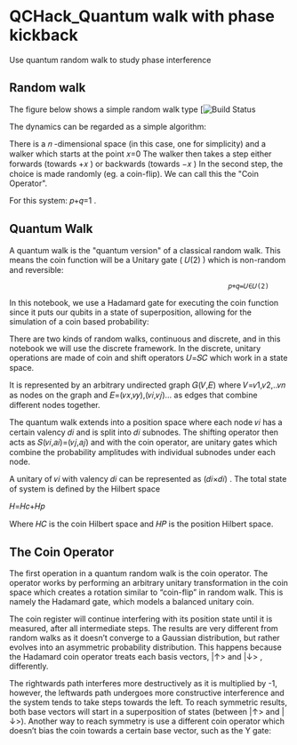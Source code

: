 # QCHack_Quantum walk with phase kickback
Use quantum random walk to study phase interference


## Random walk
The figure below shows a simple random walk type
[![Build Status](https://i.ibb.co/2NC2pvd/Random-Walk.png)

The dynamics can be regarded as a simple algorithm:

There is a  𝑛 -dimensional space (in this case, one for simplicity) and a walker which starts at the point  𝑥=0 
The walker then takes a step either forwards (towards  +𝑥 ) or backwards (towards  −𝑥 )
In the second step, the choice is made randomly (eg. a coin-flip). We can call this the "Coin Operator".

For this system:  𝑝+𝑞=1 .


## Quantum Walk
A quantum walk is the "quantum version" of a classical random walk. This means the coin function will be a Unitary gate ( 𝑈(2) ) which is non-random and reversible:

                                                           𝑝+𝑞=𝑈∈𝑈(2)
 
In this notebook, we use a Hadamard gate for executing the coin function since it puts our qubits in a state of superposition, allowing for the simulation of a coin based probability:


There are two kinds of random walks, continuous and discrete, and in this notebook we will use the discrete framework. In the discrete, unitary operations are made of coin and shift operators  𝑈=𝑆𝐶  which work in a state space.

It is represented by an arbitrary undirected graph  𝐺(𝑉,𝐸)  where  𝑉=𝑣1,𝑣2,..𝑣𝑛  as nodes on the graph and  𝐸=(𝑣𝑥,𝑣𝑦),(𝑣𝑖,𝑣𝑗)…  as edges that combine different nodes together.

The quantum walk extends into a position space where each node  𝑣𝑖  has a certain valency  𝑑𝑖  and is split into  𝑑𝑖  subnodes. The shifting operator then acts as  𝑆(𝑣𝑖,𝑎𝑖)=(𝑣𝑗,𝑎𝑗)  and with the coin operator, are unitary gates which combine the probability amplitudes with individual subnodes under each node.

A unitary of  𝑣𝑖  with valency  𝑑𝑖  can be represented as  (𝑑𝑖×𝑑𝑖) . The total state of system is defined by the Hilbert space

𝐻=𝐻𝑐+𝐻𝑝
 
Where  𝐻𝐶  is the coin Hilbert space and  𝐻𝑃  is the position Hilbert space.





## The Coin Operator
The first operation in a quantum random walk is the coin operator. The operator works by performing an arbitrary unitary transformation in the coin space which creates a rotation similar to “coin-flip” in random walk. This is namely the Hadamard gate, which models a balanced unitary coin.

The coin register will continue interfering with its position state until it is measured, after all intermediate steps. The results are very different from random walks as it doesn’t converge to a Gaussian distribution, but rather evolves into an asymmetric probability distribution. This happens because the Hadamard coin operator treats each basis vectors, |↑> and |↓> , differently.

The rightwards path interferes more destructively as it is multiplied by -1, however, the leftwards path undergoes more constructive interference and the system tends to take steps towards the left. To reach symmetric results, both base vectors will start in a superposition of states (between |↑> and |↓>). Another way to reach symmetry is use a different coin operator which doesn’t bias the coin towards a certain base vector, such as the Y gate:






